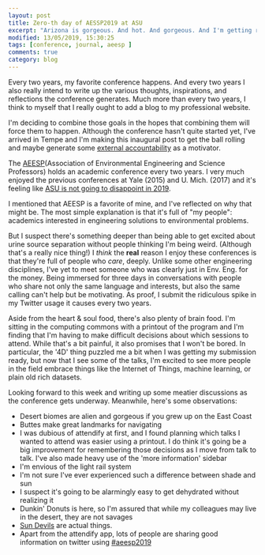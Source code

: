 ```yaml
---
layout: post
title: Zero-th day of AESSP2019 at ASU
excerpt: "Arizona is gorgeous. And hot. And gorgeous. And I'm getting really excited for the biennial meeting *my people*."
modified: 13/05/2019, 15:30:25
tags: [conference, journal, aeesp ]
comments: true
category: blog
---
```


Every two years, my favorite conference happens. And every two years I also really intend to write up the various thoughts, inspirations, and reflections the conference generates. Much more than every two years, I think to myself that I really ought to add a blog to my professional website.

I'm deciding to combine those goals in the hopes that combining them will force them to happen. Although the conference hasn't quite started yet, I've arrived in Tempe and I'm making this inaugural post to get the ball rolling and maybe generate some [external accountability](https://prolifiko.com/writing-accountability/) as a motivator.

The [AEESP](https://www.aeesp.org/)(Association of Environmental Engineering and Science Professors) holds an academic conference every two years. I very much enjoyed the previous conferences at Yale (2015) and U. Mich. (2017) and it's feeling like [ASU is not going to disappoint in 2019](https://aeesp-2019.engineering.asu.edu/).

I mentioned that AEESP is a favorite of mine, and I've reflected on why that might be. The most simple explanation is that it's full of "my people": academics interested in engineering solutions to environmental problems.  

But I suspect there's something deeper than being able to get excited about urine source separation without people thinking I'm being weird. (Although that's a really nice thing!)  I *think* the **real** reason I enjoy these conferences is that they're full of people who *care*, deeply.  Unlike some other engineering disciplines, I've yet to meet someone who was clearly just in Env. Eng. for the money. Being immersed for three days in conversations with people who share not only the same language and interests, but also the same calling can't help but be motivating. As proof, I submit the ridiculous spike in my Twitter usage it causes every two years.

Aside from the heart & soul food, there's also plenty of brain food. I'm sitting in the computing commons with a printout of the program and I'm finding that I'm having to make difficult decisions about which sessions to attend.  While that's a bit painful, it also promises that I won't be bored. In particular, the '4D' thing puzzled me a bit when I was getting my submission ready, but now that I see some of the talks, I'm excited to see more people in the field embrace things like the Internet of Things, machine learning, or plain old rich datasets.

Looking forward to this week and writing up some meatier discussions as the conference gets underway. Meanwhile, here's some observations:
* Desert biomes are alien and gorgeous if you grew up on the East Coast
* Buttes make great landmarks for navigating
* I was dubious of attendify at first, and I found planning which talks I wanted to attend was easier using a printout. I do think it's going be a big improvement for remembering those decisions as I move from talk to talk. I've also made heavy use of the 'more information' sidebar
* I'm envious of the light rail system
* I'm not sure I've ever experienced such a difference between shade and sun
* I suspect it's going to be alarmingly easy to get dehydrated without realizing it
* Dunkin' Donuts is here, so I'm assured that while my colleagues may live in the desert, they are not savages
* [Sun Devils](http://houseofheat.blogspot.com/2006/08/what-hell-is-sun-devil.html) are actual things.
* Apart from the attendify app, lots of people are sharing good information on twitter using [#aeesp2019](https://twitter.com/search/?q=%28aeesp209&f=realtime)
